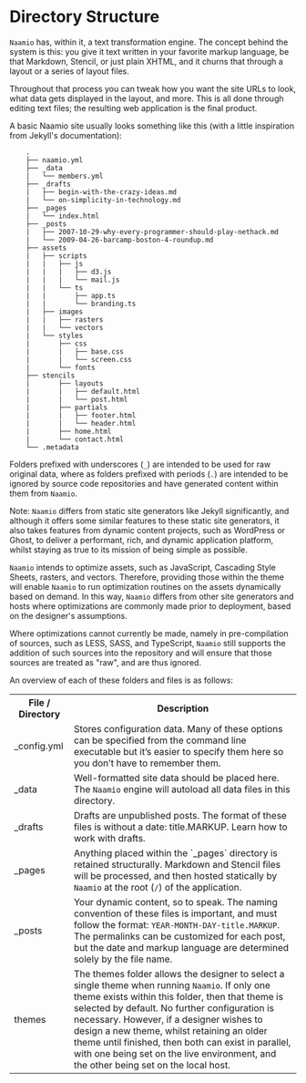 # Directory Structure

`Naamio` has, within it, a text transformation engine. 
The concept behind the system is this: you give it text 
written in your favorite markup language, be that Markdown, 
Stencil, or just plain XHTML, and it churns that through a 
layout or a series of layout files. 

Throughout that process you can tweak how you want the 
site URLs to look, what data gets displayed in the 
layout, and more. This is all done through editing text
files; the resulting web application is the final product.

A basic Naamio site usually looks something like this (with
a little inspiration from Jekyll's documentation):

```
    .
    ├── naamio.yml
    ├── _data
    |   └── members.yml
    ├── _drafts
    |   ├── begin-with-the-crazy-ideas.md
    |   └── on-simplicity-in-technology.md
    ├── _pages
    |   └── index.html
    ├── _posts
    |   ├── 2007-10-29-why-every-programmer-should-play-nethack.md
    |   └── 2009-04-26-barcamp-boston-4-roundup.md
    ├── assets
    |   ├── scripts
    |   |   ├── js
    |   |   |   ├── d3.js
    |   |   |   └── mail.js
    |   |   └── ts
    |   |       ├── app.ts
    |   |       └── branding.ts
    |   ├── images
    |   |   ├── rasters
    |   |   └── vectors
    |   └── styles
    |       ├── css
    |       |   ├── base.css
    |       |   └── screen.css
    |       └── fonts
    ├── stencils
    |       ├── layouts
    |       |   ├── default.html
    |       |   └── post.html
    |       ├── partials
    |       |   ├── footer.html
    |       |   └── header.html
    |       ├── home.html
    |       └── contact.html
    └── .metadata
```

Folders prefixed with underscores (`_`) are intended to be used for raw 
original data, where as folders prefixed with periods (`.`) are intended
to be ignored by source code repositories and have generated content within
them from `Naamio`.

Note: `Naamio` differs from static site generators like Jekyll significantly, 
and although it offers some similar features to these static site generators,
it also takes features from dynamic content projects, such as WordPress or 
Ghost, to deliver a performant, rich, and dynamic application platform, 
whilst staying as true to its mission of being simple as possible.

`Naamio` intends to optimize assets, such as JavaScript, Cascading Style Sheets,
rasters, and vectors. Therefore, providing those within the theme will enable 
`Naamio` to run optimization routines on the assets dynamically based on demand.
In this way, `Naamio` differs from other site generators and hosts where optimizations
are commonly made prior to deployment, based on the designer's assumptions.

Where optimizations cannot currently be made, namely in pre-compilation 
of sources, such as LESS, SASS, and TypeScript, `Naamio` still supports 
the addition of such sources into the repository and will ensure that those
sources are treated as "raw", and are thus ignored.

An overview of each of these folders and files is as follows:

<table>
    <tr>
        <th>File / Directory</th>
        <th>Description</th>
    </tr>
    <tr>
        <td>_config.yml</td>
        <td>
            Stores configuration data. Many of these options can be 
            specified from the command line executable but it’s easier 
            to specify them here so you don’t have to remember them.
        </td>
    </tr>
    <tr>
        <td>_data</td>
        <td>
            Well-formatted site data should be placed here. The <code>Naamio</code>
            engine will autoload all data files in this directory.
        </td>
    </tr>
    <tr>
        <td>_drafts</td>
        <td>
            Drafts are unpublished posts. The format of these files 
            is without a date: title.MARKUP. Learn how to work with drafts. 
        </td>
    </tr>
    <tr>
        <td>_pages</td>
        <td>
            Anything placed within the `_pages` directory is retained
            structurally. Markdown and Stencil files will be processed,
            and then hosted statically by <code>Naamio</code> at the 
            root (<code>/</code>) of the application.
        </td>
    </tr>
    <tr>
        <td>_posts</td>
        <td>
            Your dynamic content, so to speak. The naming convention of 
            these files is important, and must follow the format: 
            <code>YEAR-MONTH-DAY-title.MARKUP</code>. The permalinks can be 
            customized for each post, but the date and markup language 
            are determined solely by the file name. 
        </td>
    </tr>
    <tr>
        <td>themes</td>
        <td>
            The themes folder allows the designer to select a single
            theme when running <code>Naamio</code>. If only one theme exists within
            this folder, then that theme is selected by default. No further
            configuration is necessary. However, if a designer wishes
            to design a new theme, whilst retaining an older theme until
            finished, then both can exist in parallel, with one being 
            set on the live environment, and the other being set 
            on the local host. 
        </td>
    </tr>
</table>
